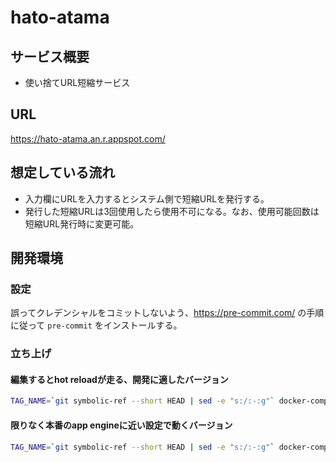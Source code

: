 # hato-atama

## サービス概要
- 使い捨てURL短縮サービス

## URL
<https://hato-atama.an.r.appspot.com/>

## 想定している流れ
- 入力欄にURLを入力するとシステム側で短縮URLを発行する。
- 発行した短縮URLは3回使用したら使用不可になる。なお、使用可能回数は短縮URL発行時に変更可能。

## 開発環境
### 設定
誤ってクレデンシャルをコミットしないよう、https://pre-commit.com/ の手順に従って `pre-commit` をインストールする。

### 立ち上げ
#### 編集するとhot reloadが走る、開発に適したバージョン
```sh
TAG_NAME=`git symbolic-ref --short HEAD | sed -e "s:/:-:g"` docker-compose -f dev.docker-compose.yml up --build
```

#### 限りなく本番のapp engineに近い設定で動くバージョン
```sh
TAG_NAME=`git symbolic-ref --short HEAD | sed -e "s:/:-:g"` docker-compose -f staging.docker-compose.yml up --build
```
